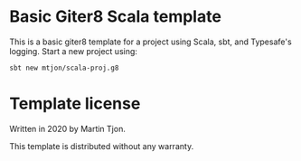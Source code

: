 # Basic Giter8 Scala template

This is a basic giter8 template for a project using Scala, sbt, and Typesafe's logging. Start a new project using:

```
sbt new mtjon/scala-proj.g8
```

# Template license

Written in 2020 by Martin Tjon. 

This template is distributed without any warranty.


